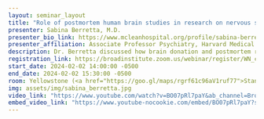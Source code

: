 ```yaml
---
layout: seminar_layout
title: "Role of postmortem human brain studies in research on nervous system disorders: The dead teach the living (<i>mortui vivos docent</i>)"
presenter: Sabina Berretta, M.D.
presenter_bio_link: https://www.mcleanhospital.org/profile/sabina-berretta
presenter_affiliation: Associate Professor Psychiatry, Harvard Medical School; Director, Harvard Brain Tissue Resource Center; Director, Translational Neuroscience Laboratory; Associate Member, Broad Institute
description: Dr. Berretta discussed how brain donation and postmortem research contributes to the advancing research on brain disorders and to combating the stigma associated with them. The seminar covered the workflow at the Harvard Brain Tissue Resource Center, factors impacting tissue performance, ongoing collaborative efforts to address BICAN project requirements and new approaches to research on postmortem human brain tissue. She concluded by highlighting some of the projects in collaboration with Broad investigators. The talk was followed by a 30-minute question and answer session.
registration_link: https://broadinstitute.zoom.us/webinar/register/WN_c92dDPnUQ7GYK7FM7ZFycA#/registration
start_date: 2024-02-02 14:00:00 -0500
end_date: 2024-02-02 15:30:00 -0500
room: Yellowstone (<a href="https://goo.gl/maps/rgrf61c96aV1ruf77">Stanley Building</a>)
img: assets/img/sabina_berretta.jpg
video_link: "https://www.youtube.com/watch?v=BO07pRl7paY&ab_channel=BroadInstitute"
embed_video_link: "https://www.youtube-nocookie.com/embed/BO07pRl7paY?si=LJujctkcoQ101xcG"
---
```

